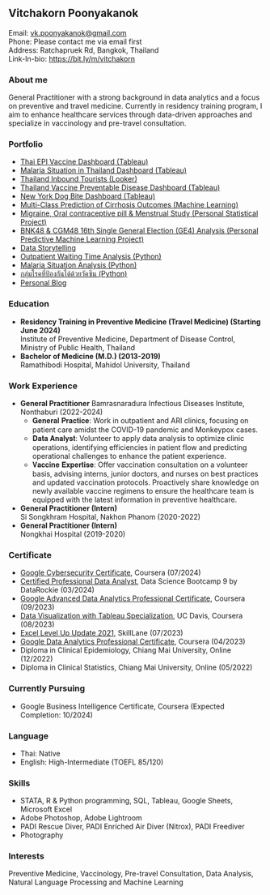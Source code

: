 ## Vitchakorn Poonyakanok

Email: vk.poonyakanok@gmail.com\
Phone: Please contact me via email first\
Address: Ratchapruek Rd, Bangkok, Thailand\
Link-In-bio: https://bit.ly/m/vitchakorn

### About me
General Practitioner with a strong background in data analytics and a focus on preventive and travel medicine. Currently in residency training program, I aim to enhance healthcare services through data-driven approaches and specialize in vaccinology and pre-travel consultation.

### Portfolio
- [Thai EPI Vaccine Dashboard (Tableau)](https://public.tableau.com/app/profile/vitchakorn.poonyakanok/viz/EPIMapThailand/s-epi-complete)
- [Malaria Situation in Thailand Dashboard (Tableau)](https://public.tableau.com/app/profile/vitchakorn.poonyakanok/viz/MalariainThailand/Malaria)
- [Thailand Inbound Tourists (Looker)](https://lookerstudio.google.com/s/qdTeP6zwY8w)
- [Thailand Vaccine Preventable Disease Dashboard (Tableau)](https://public.tableau.com/app/profile/vitchakorn.poonyakanok/viz/ThailandVaccinePreventableDisease/Dashboard)
- [New York Dog Bite Dashboard (Tableau)](https://public.tableau.com/app/profile/vitchakorn.poonyakanok/viz/NYCDogBite/NYCDogBite)
- [Multi-Class Prediction of Cirrhosis Outcomes (Machine Learning)](https://www.kaggle.com/code/vitchakorn/cirrhosis-survival-transplant-outcomes-ml)
- [Migraine, Oral contraceptive pill & Menstrual Study (Personal Statistical Project)](https://www.kaggle.com/code/vitchakorn/migraine-ocp-menstrualstudy)
- [BNK48 & CGM48 16th Single General Election (GE4) Analysis (Personal Predictive Machine Learning Project)](https://www.kaggle.com/code/vitchakorn/bnk-cgm48-4th-general-election-predictive-analysis/)
- [Data Storytelling](https://public.tableau.com/app/profile/vitchakorn.poonyakanok/viz/Peer-gradedAssignmentStoryPointsPresentation_16926661282090/Story)
- [Outpatient Waiting Time Analysis (Python)](https://www.kaggle.com/code/vitchakorn/outpatient-waiting-time)
- [Malaria Situation Analysis (Python)](https://www.kaggle.com/code/vitchakorn/malaria-thailand/notebook)
- [กลุ่มโรคที่ป้องกันได้ด้วยวัคซีน (Python)](https://www.kaggle.com/code/vitchakorn/vaccine-preventable-disease-thai)
- [Personal Blog](https://vitchakorn.wordpress.com)

### Education
- **Residency Training in Preventive Medicine (Travel Medicine) (Starting June 2024)**\
Institute of Preventive Medicine, Department of Disease Control, Ministry of Public Health, Thailand
- **Bachelor of Medicine (M.D.) (2013-2019)**\
Ramathibodi Hospital, Mahidol University, Thailand

### Work Experience
- **General Practitioner**
Bamrasnaradura Infectious Diseases Institute, Nonthaburi (2022-2024)
  - 𝐆𝐞𝐧𝐞𝐫𝐚𝐥 𝐏𝐫𝐚𝐜𝐭𝐢𝐜𝐞: Work in outpatient and ARI clinics, focusing on patient care amidst the COVID-19 pandemic and Monkeypox cases.
  - 𝐃𝐚𝐭𝐚 𝐀𝐧𝐚𝐥𝐲𝐬𝐭: Volunteer to apply data analysis to optimize clinic operations, identifying efficiencies in patient flow and predicting operational challenges to enhance the patient experience.
  - 𝐕𝐚𝐜𝐜𝐢𝐧𝐞 𝐄𝐱𝐩𝐞𝐫𝐭𝐢𝐬𝐞: Offer vaccination consultation on a volunteer basis, advising interns, junior doctors, and nurses on best practices and updated vaccination protocols. Proactively share knowledge on newly available vaccine regimens to ensure the healthcare team is equipped with the latest information in preventive healthcare.
- **General Practitioner (Intern)**\
Si Songkhram Hospital, Nakhon Phanom (2020-2022)
- **General Practitioner (Intern)**\
Nongkhai Hospital (2019-2020)

### Certificate
- [Google Cybersecurity Certificate](https://www.coursera.org/account/accomplishments/specialization/BJ8FH7CTWDLA), Coursera (07/2024)
- [Certified Professional Data Analyst](https://api.badgr.io/public/assertions/TZjRyAo3Qa-jSuuQoizKZA), Data Science Bootcamp 9 by DataRockie (03/2024)
- [Google Advanced Data Analytics Professional Certificate](https://www.coursera.org/account/accomplishments/specialization/certificate/WPWVMVL82V42), Coursera (09/2023)
- [Data Visualization with Tableau Specialization](https://www.coursera.org/account/accomplishments/specialization/certificate/CSFU3JSWSQMP), UC Davis, Coursera (08/2023)
- [Excel Level Up Update 2021](https://certificate.skilllane.com/certificates/23QLOQ9), SkillLane (07/2023)
- [Google Data Analytics Professional Certificate](https://www.coursera.org/account/accomplishments/professional-cert/HMWMW9MZLBM2), Coursera (04/2023)
- Diploma in Clinical Epidemiology, Chiang Mai University, Online (12/2022)
- Diploma in Clinical Statistics, Chiang Mai University, Online (05/2022)

### Currently Pursuing
- Google Business Intelligence Certificate, Coursera (Expected Completion: 10/2024)

### Language
- Thai: Native
- English: High-Intermediate (TOEFL 85/120)

### Skills
- STATA, R & Python programming, SQL, Tableau, Google Sheets, Microsoft Excel
- Adobe Photoshop, Adobe Lightroom
- PADI Rescue Diver, PADI Enriched Air Diver (Nitrox), PADI Freediver
- Photography

### Interests
Preventive Medicine, Vaccinology, Pre-travel Consultation, Data Analysis, Natural Language Processing and Machine Learning
